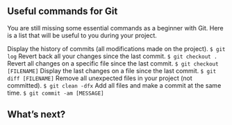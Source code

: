 ## Useful commands for Git
You are still missing some essential commands as a beginner with Git. Here is a list that will be useful to you during your project.

Display the history of commits (all modifications made on the project).
`$ git log`
Revert back all your changes since the last commit.
`$ git checkout .`
Revert all changes on a specific file since the last commit.
`$ git checkout [FILENAME]`
Display the last changes on a file since the last commit.
`$ git diff [FILENAME]`
Remove all unexpected files in your project (not committed).
`$ git clean -dfx`
Add all files and make a commit at the same time.
`$ git commit -am [MESSAGE]`



## What’s next?
